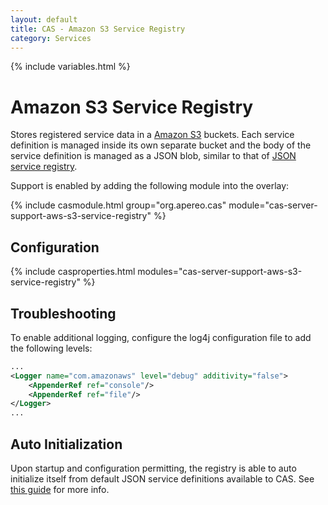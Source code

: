 ```yaml
---
layout: default
title: CAS - Amazon S3 Service Registry
category: Services
---
```


{% include variables.html %}

# Amazon S3 Service Registry

Stores registered service data in a [Amazon S3](https://aws.amazon.com/s3/) buckets. Each service 
definition is managed inside its own separate bucket and the body of the service definition is managed 
as a JSON blob, similar to that of [JSON service registry](JSON-Service-Management.html).

Support is enabled by adding the following module into the overlay:

{% include casmodule.html group="org.apereo.cas" module="cas-server-support-aws-s3-service-registry" %}

## Configuration

{% include casproperties.html modules="cas-server-support-aws-s3-service-registry" %}

## Troubleshooting

To enable additional logging, configure the log4j configuration file to add the following levels:

```xml
...
<Logger name="com.amazonaws" level="debug" additivity="false">
    <AppenderRef ref="console"/>
    <AppenderRef ref="file"/>
</Logger>
...
```

## Auto Initialization

Upon startup and configuration permitting, the registry is able to auto initialize itself from default JSON service 
definitions available to CAS. See [this guide](AutoInitialization-Service-Management.html) for more info.
